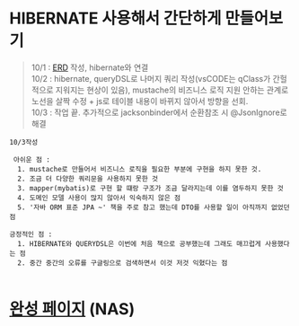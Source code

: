# HIBERNATE 사용해서 간단하게 만들어보기
> 10/1 : [ERD](https://www.erdcloud.com/d/LhfvnY2HRQCg8xgiH) 작성, hibernate와 연결  
> 10/2 : hibernate, queryDSL로 나머지 쿼리 작성(vsCODE는 qClass가 간헐적으로 지워지는 현상이 있음), mustache의 비즈니스 로직 지원 안하는 관계로 노선을 살짝 수정 + js로 테이블 내용이 바뀌지 않아서 방향을 선회.   
> 10/3 : 작업 끝. 추가적으로 jacksonbinder에서 순환참조 시 @JsonIgnore로 해결



```
10/3작성

 아쉬운 점 :  
  1. mustache로 만들어서 비즈니스 로직을 필요한 부분에 구현을 하지 못한 것.
  2. 조금 더 다양한 쿼리문을 사용하지 못한 것
  3. mapper(mybatis)로 구현 할 떄랑 구조가 조금 달라지는데 이를 염두하지 못한 것
  4. 도메인 모델 사용이 많지 않아서 익숙하지 않은 점
  5. '자바 ORM 표준 JPA ~' 책을 주로 참고 했는데 DTO를 사용할 일이 아직까지 없었던 점 
  
긍정적인 점 : 
  1. HIBERNATE와 QUERYDSL은 이번에 처음 책으로 공부했는데 그래도 매끄럽게 사용했다는 점
  2. 중간 중간의 오류를 구글링으로 검색하면서 이것 저것 익혔다는 점
    
```

# [완성 페이지](http://newkayak.myqnapcloud.com:9080/movie/) (NAS)



